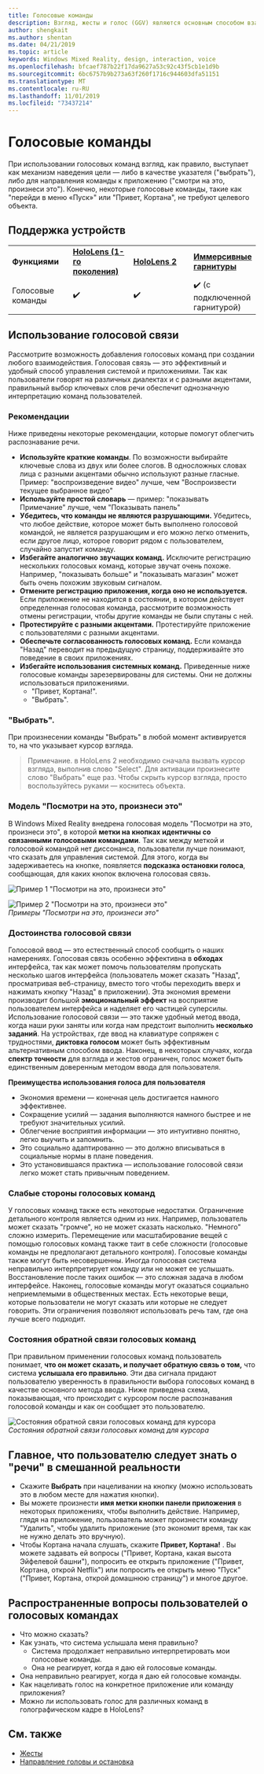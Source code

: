 ```yaml
---
title: Голосовые команды
description: Взгляд, жесты и голос (GGV) являются основным способом взаимодействия в HoloLens. Эта статья содержит подробное руководство по проектированию голосовой связи.
author: shengkait
ms.author: shentan
ms.date: 04/21/2019
ms.topic: article
keywords: Windows Mixed Reality, design, interaction, voice
ms.openlocfilehash: bfcaef787b22f17da9627a53c92c43f5cb1e1d9b
ms.sourcegitcommit: 6bc6757b9b273a63f260f1716c944603dfa51151
ms.translationtype: MT
ms.contentlocale: ru-RU
ms.lasthandoff: 11/01/2019
ms.locfileid: "73437214"
---
```

# <a name="voice-commanding"></a>Голосовые команды

При использовании голосовых команд взгляд, как правило, выступает как механизм наведения цели — либо в качестве указателя ("выбрать"), либо для направления команды к приложению ("смотри на это, произнеси это"). Конечно, некоторые голосовые команды, такие как "перейди в меню «Пуск»" или "Привет, Кортана", не требуют целевого объекта.


## <a name="device-support"></a>Поддержка устройств

<table>
    <colgroup>
    <col width="25%" />
    <col width="25%" />
    <col width="25%" />
    <col width="25%" />
    </colgroup>
    <tr>
        <td><strong>Функциями</strong></td>
        <td><a href="hololens-hardware-details.md"><strong>HoloLens (1-го поколения)</strong></a></td>
        <td><a href="https://docs.microsoft.com/hololens/hololens2-hardware"><strong>HoloLens 2</strong></td>
        <td><a href="immersive-headset-hardware-details.md"><strong>Иммерсивные гарнитуры</strong></a></td>
    </tr>
     <tr>
        <td>Голосовые команды</td>
        <td>✔️</td>
        <td>✔️</td>
        <td>✔️ (с подключенной гарнитурой)</td>
    </tr>
</table>



## <a name="how-to-use-voice"></a>Использование голосовой связи

Рассмотрите возможность добавления голосовых команд при создании любого взаимодействия. Голосовая связь — это эффективный и удобный способ управления системой и приложениями. Так как пользователи говорят на различных диалектах и с разными акцентами, правильный выбор ключевых слов речи обеспечит однозначную интерпретацию команд пользователей.

### <a name="best-practices"></a>Рекомендации

Ниже приведены некоторые рекомендации, которые помогут облегчить распознавание речи.
* **Используйте краткие команды**. По возможности выбирайте ключевые слова из двух или более слогов. В односложных словах лица с разными акцентами обычно используют разные гласные. Пример: "воспроизведение видео" лучше, чем "Воспроизвести текущее выбранное видео"
* **Используйте простой словарь** — пример: "показывать Примечание" лучше, чем "Показывать панель"
* **Убедитесь, что команды не являются разрушающими.** Убедитесь, что любое действие, которое может быть выполнено голосовой командой, не является разрушающим и его можно легко отменить, если другое лицо, которое говорит рядом с пользователем, случайно запустит команду.
* **Избегайте аналогично звучащих команд.** Исключите регистрацию нескольких голосовых команд, которые звучат очень похоже. Например, "показывать больше" и "показывать магазин" может быть очень похожим звуковым сигналом.
* **Отмените регистрацию приложения, когда оно не используется.** Если приложение не находится в состоянии, в котором действует определенная голосовая команда, рассмотрите возможность отмены регистрации, чтобы другие команды не были спутаны с ней.
* **Протестируйте с разными акцентами.** Протестируйте приложение с пользователями с разными акцентами.
* **Обеспечьте согласованность голосовых команд.** Если команда "Назад" переводит на предыдущую страницу, поддерживайте это поведение в своих приложениях.
* **Избегайте использования системных команд.** Приведенные ниже голосовые команды зарезервированы для системы. Они не должны использоваться приложениями.
   * "Привет, Кортана!".
   * "Выбрать".

### <a name="select"></a>"Выбрать".

При произнесении команды "Выбрать" в любой момент активируется то, на что указывает курсор взгляда. 

>Примечание. в HoloLens 2 необходимо сначала вызвать курсор взгляда, выполнив слово "Select". Для активации произнесите слово "Выбрать" еще раз. Чтобы скрыть курсор взгляда, просто воспользуйтесь руками — коснитесь объекта. 

### <a name="see-it-say-it"></a>Модель "Посмотри на это, произнеси это"

В Windows Mixed Reality внедрена голосовая модель "Посмотри на это, произнеси это", в которой **метки на кнопках идентичны со связанными голосовыми командами**. Так как между меткой и голосовой командой нет диссонанса, пользователи лучше понимают, что сказать для управления системой. Для этого, когда вы задерживаетесь на кнопке, появляется **подсказка остановки голоса**, сообщающая, для каких кнопок включена голосовая связь.


![Пример 1 "Посмотри на это, произнеси это"](images/voice-seeitsayit1-640px.jpg)

![Пример 2 "Посмотри на это, произнеси это"](images/voice-seeitsayit2-640px.jpg)<br>
*Примеры "Посмотри на это, произнеси это"*

### <a name="voices-strengths"></a>Достоинства голосовой связи

Голосовой ввод — это естественный способ сообщить о наших намерениях. Голосовая связь особенно эффективна в **обходах** интерфейса, так как может помочь пользователям пропускать несколько шагов интерфейса (пользователь может сказать "Назад", просматривая веб-страницу, вместо того чтобы переходить вверх и нажимать кнопку "Назад" в приложении). Эта экономия времени производит большой **эмоциональный эффект** на восприятие пользователем интерфейса и наделяет его частицей суперсилы. Использование голосовой связи — это также удобный метод ввода, когда наши руки заняты или когда нам предстоит выполнить **несколько заданий**. На устройствах, где ввод на клавиатуре сопряжен с трудностями, **диктовка голосом** может быть эффективным альтернативным способом ввода. Наконец, в некоторых случаях, когда **спектр точности** для взгляда и жестов ограничен, голос может быть единственным доверенным методом ввода для пользователя.

**Преимущества использования голоса для пользователя**
* Экономия времени — конечная цель достигается намного эффективнее.
* Сокращение усилий — задания выполняются намного быстрее и не требуют значительных усилий.
* Облегчение восприятия информации — это интуитивно понятно, легко выучить и запомнить.
* Это социально адаптированно — это должно вписываться в социальные нормы в плане поведения.
* Это установившаяся практика — использование голосовой связи легко может стать привычным поведением.

### <a name="voices-weaknesses"></a>Слабые стороны голосовых команд

У голосовых команд также есть некоторые недостатки. Ограничение детального контроля является одним из них. Например, пользователь может сказать "громче", но не может сказать насколько. "Немного" сложно измерить. Перемещение или масштабирование вещей с помощью голосовых команд также таит в себе сложности (голосовые команды не предполагают детального контроля). Голосовые команды также могут быть несовершенны. Иногда голосовая система неправильно интерпретирует команду или не может ее услышать. Восстановление после таких ошибок — это сложная задача в любом интерфейсе. Наконец, голосовые команды могут оказаться социально неприемлемыми в общественных местах. Есть некоторые вещи, которые пользователи не могут сказать или которые не следует говорить. Эти ограничения позволяют использовать речь там, где она лучше всего подходит.

### <a name="voice-feedback-states"></a>Состояния обратной связи голосовых команд

При правильном применении голосовых команд пользователь понимает, **что он может сказать, и получает обратную связь о том,** что система **услышала его правильно**. Эти два сигнала придают пользователю уверенность в правильности выбора голосовых команд в качестве основного метода ввода. Ниже приведена схема, показывающая, что происходит с курсором после распознавания голосовой команды и как он сообщает это пользователю.

![Состояния обратной связи голосовых команд для курсора](images/voicefeedbackstates.png)<br>
*Состояния обратной связи голосовых команд для курсора*

## <a name="top-things-users-should-know-about-speech-in-mixed-reality"></a>Главное, что пользователю следует знать о "речи" в смешанной реальности
* Скажите **Выбрать** при нацеливании на кнопку (можно использовать это в любом месте для нажатия кнопки).
* Вы можете произнести **имя метки кнопки панели приложения** в некоторых приложениях, чтобы выполнить действие. Например, глядя на приложение, пользователь может произнести команду "Удалить", чтобы удалить приложение (это экономит время, так как не нужно делать это вручную).
* Чтобы Кортана начала слушать, скажите **Привет, Кортана!** . Вы можете задавать ей вопросы ("Привет, Кортана, какая высота Эйфелевой башни"), попросить ее открыть приложение ("Привет, Кортана, открой Netflix") или попросить ее открыть меню "Пуск" ("Привет, Кортана, открой домашнюю страницу") и многое другое.

## <a name="common-questions-and-concerns-users-have-about-voice"></a>Распространенные вопросы пользователей о голосовых командах
* Что можно сказать?
* Как узнать, что система услышала меня правильно?
   * Система продолжает неправильно интерпретировать мои голосовые команды.
   * Она не реагирует, когда я даю ей голосовые команды.
* Она неправильно реагирует, когда я даю ей голосовые команды.
* Как нацеливать голос на конкретное приложение или команду приложения?
* Можно ли использовать голос для различных команд в голографическом кадре в HoloLens?

## <a name="see-also"></a>См. также
* [Жесты](gaze-and-commit.md#composite-gestures)
* [Направление головы и остановка](gaze-and-dwell.md)
